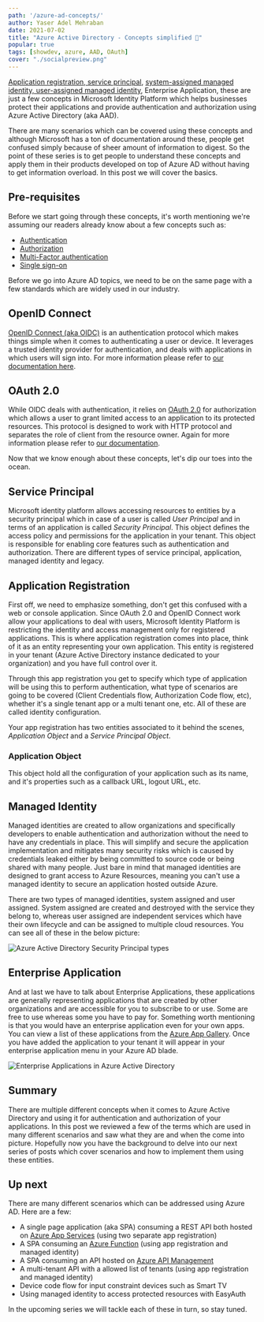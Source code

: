 ```yaml
---
path: '/azure-ad-concepts/'
author: Yaser Adel Mehraban
date: 2021-07-02
title: "Azure Active Directory - Concepts simplified 🔑"
popular: true
tags: [showdev, azure, AAD, OAuth]
cover: "./socialpreview.png"
---
```


[Application registration, service principal](https://docs.microsoft.com/en-us/azure/active-directory/develop/app-objects-and-service-principals#application-registration), [system-assigned managed identity, user-assigned managed identity](https://docs.microsoft.com/en-us/azure/active-directory/managed-identities-azure-resources/overview), Enterprise Application, these are just a few concepts in Microsoft Identity Platform which helps businesses protect their applications and provide authentication and authorization using Azure Active Directory (aka AAD).

There are many scenarios which can be covered using these concepts and although Microsoft has a ton of documentation around these, people get confused simply because of sheer amount of information to digest. So the point of these series is to get people to understand these concepts and apply them in their products developed on top of Azure AD without having to get information overload. In this post we will cover the basics.

<!--more-->

## Pre-requisites

Before we start going through these concepts, it's worth mentioning we're assuming our readers already know about a few concepts such as:

* [Authentication](https://docs.microsoft.com/en-us/azure/active-directory/authentication/overview-authentication)
* [Authorization](https://docs.microsoft.com/en-us/azure/active-directory/develop/authentication-vs-authorization)
* [Multi-Factor authentication](https://docs.microsoft.com/en-us/azure/active-directory/authentication/concept-mfa-howitworks)
* [Single sign-on](https://docs.microsoft.com/en-us/azure/active-directory/manage-apps/what-is-single-sign-on)

Before we go into Azure AD topics, we need to be on the same page with a few standards which are widely used in our industry.

## OpenID Connect

[OpenID Connect (aka OIDC)](https://openid.net/connect/) is an authentication protocol which makes things simple when it comes to authenticating a user or device. It leverages a trusted identity provider for authentication, and deals with applications in which users will sign into. For more information please refer to [our documentation here](https://docs.microsoft.com/en-us/azure/active-directory/fundamentals/auth-oidc).

## OAuth 2.0

While OIDC deals with authentication, it relies on [OAuth 2.0](https://oauth.net/2/) for authorization which allows a user to grant limited access to an application to its protected resources. This protocol is designed to work with HTTP protocol and separates the role of client from the resource owner. Again for more information please refer to [our documentation](https://docs.microsoft.com/en-us/azure/active-directory/fundamentals/auth-oauth2).

Now that we know enough about these concepts, let's dip our toes into the ocean.

## Service Principal

Microsoft identity platform allows accessing resources to entities by a security principal which in case of a user is called _User Principal_ and in terms of an application is called _Security Principal_. This object defines the access policy and permissions for the application in your tenant. This object is responsible for enabling core features such as authentication and authorization. There are different types of service principal, application, managed identity and legacy.

## Application Registration

First off, we need to emphasize something, don't get this confused with a web or console application. Since OAuth 2.0 and OpenID Connect work allow your applications to deal with users, Microsoft Identity Platform is restricting the identity and access management only for registered applications. This is where application registration comes into place, think of it as an entity representing your own application. This entity is registered in your tenant (Azure Active Directory instance dedicated to your organization) and you have full control over it.

Through this app registration you get to specify which type of application will be using this to perform authentication, what type of scenarios are going to be covered (Client Credentials flow, Authorization Code flow, etc), whether it's a single tenant app or a multi tenant one, etc. All of these are called identity configuration.

Your app registration has two entities associated to it behind the scenes, _Application Object_ and a _Service Principal Object_.

### Application Object

This object hold all the configuration of your application such as its name, and it's properties such as a callback URL, logout URL, etc.

## Managed Identity

Managed identities are created to allow organizations and specifically developers to enable authentication and authorization without the need to have any credentials in place. This will simplify and secure the application implementation and mitigates many security risks which is caused by credentials leaked either by being committed to source code or being shared with many people. Just bare in mind that managed identities are designed to grant access to Azure Resources, meaning you can't use a managed identity to secure an application hosted outside Azure.

There are two types of managed identities, system assigned and user assigned. System assigned are created and destroyed with the service they belong to, whereas user assigned are independent services which have their own lifecycle and can be assigned to multiple cloud resources. You can see all of these in the below picture:

![Azure Active Directory Security Principal types](./AADIdentities.png)

## Enterprise Application

And at last we have to talk about Enterprise Applications, these applications are generally representing applications that are created by other organizations and are accessible for you to subscribe to or use. Some are free to use whereas some you have to pay for. Something worth mentioning is that you would have an enterprise application even for your own apps. You can view a list of these applications from the [Azure App Gallery](https://docs.microsoft.com/en-us/azure/active-directory/saas-apps/). Once you have added the application to your tenant it will appear in your enterprise application menu in your Azure AD blade.

![Enterprise Applications in Azure Active Directory](./enterprise-applications-in-nav.png)

## Summary

There are multiple different concepts when it comes to Azure Active Directory and using it for authentication and authorization of your applications. In this post we reviewed a few of the terms which are used in many different scenarios and saw what they are and when the come into picture. Hopefully now you have the background to delve into our next series of posts which cover scenarios and how to implement them using these entities.

## Up next

There are many different scenarios which can be addressed using Azure AD. Here are a few:

* A single page application (aka SPA) consuming a REST API both hosted on [Azure App Services](https://azure.microsoft.com/en-au/services/app-service/) (using two separate app registration)
* A SPA consuming an [Azure Function](https://azure.microsoft.com/en-au/services/functions/) (using app registration and managed identity)
* A SPA consuming an API hosted on [Azure API Management](https://azure.microsoft.com/en-au/services/api-management/)
* A multi-tenant API with a allowed list of tenants (using app registration and managed identity)
* Device code flow for input constraint devices such as Smart TV
* Using managed identity to access protected resources with EasyAuth

In the upcoming series we will tackle each of these in turn, so stay tuned.